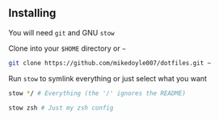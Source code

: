 ## Installing

You will need `git` and GNU `stow`

Clone into your `$HOME` directory or `~`

```bash
git clone https://github.com/mikedoyle007/dotfiles.git ~
```

Run `stow` to symlink everything or just select what you want

```bash
stow */ # Everything (the '/' ignores the README)
```

```bash
stow zsh # Just my zsh config
```

